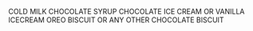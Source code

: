 COLD MILK
CHOCOLATE SYRUP
CHOCOLATE ICE CREAM OR VANILLA ICECREAM
OREO BISCUIT OR ANY OTHER CHOCOLATE BISCUIT